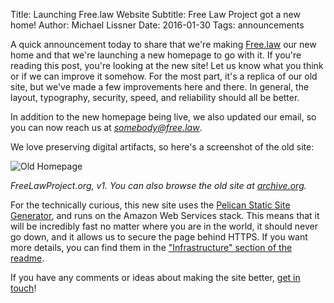 Title: Launching Free.law Website
Subtitle: Free Law Project got a new home!
Author: Michael Lissner
Date: 2016-01-30
Tags: announcements

A quick announcement today to share that we're making [Free.law][1] our new home and that we're launching a new homepage to go with it. If you're reading this post, you're looking at the new site! Let us know what you think or if we can improve it somehow. For the most part, it's a replica of our old site, but we've made a few improvements here and there. In general, the layout, typography, security, speed, and reliability should all be better.

In addition to the new homepage being live, we also updated our email, so you can now reach us at *somebody@free.law*.

We love preserving digital artifacts, so here's a screenshot of the old site:

![Old Homepage]({filename}/images/flp-homepage-v1.png)

*FreeLawProject.org, v1. You can also browse the old site at [archive.org][ia].*

For the technically curious, this new site uses the [Pelican Static Site Generator][p], and runs on the Amazon Web Services stack. This means that it will be incredibly fast no matter where you are in the world, it should never go down, and it allows us to secure the page behind HTTPS. If you want more details, you can find them in the ["Infrastructure" section of the readme][i].

If you have any comments or ideas about making the site better, [get in touch][contact]!

[1]: https://free.law
[p]: https://github.com/getpelican
[i]: https://github.com/freelawproject/free.law/blob/master/README.md#infrastructure
[contact]: {filename}/pages/contact.md
[ia]: https://web.archive.org/web/20151224020326/http://freelawproject.org/

